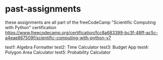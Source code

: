 # past-assignments

these assignments are all part of the freeCodeCamp "Scientific Computing with Python" certification
https://www.freecodecamp.org/certification/fcc8a683399-bc3f-48ff-ac5c-a4eae867509f/scientific-computing-with-python-v7

test1: Algebra Formatter
test2: Time Calculator
test3: Budget App
test4: Polygon Area Calculator
test5: Probability Calculator